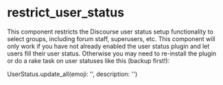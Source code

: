 # restrict_user_status
This component restricts the Discourse user status setup functionality to select groups, including forum staff, superusers, etc. This component will only work if you have not already enabled the user status plugin and let users fill their user status. Otherwise you may need to re-install the plugin or do a rake task on user statuses like this (backup first!):  

UserStatus.update_all(emoji: '', description: '')
